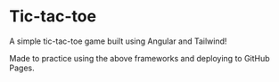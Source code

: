 # Tic-tac-toe
A simple tic-tac-toe game built using Angular and Tailwind!

Made to practice using the above frameworks and deploying to GitHub Pages.
